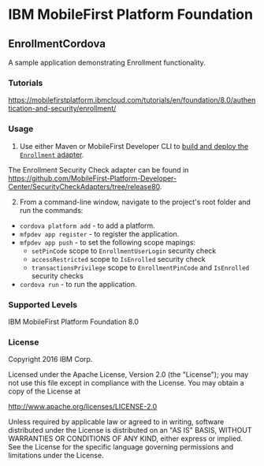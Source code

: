 IBM MobileFirst Platform Foundation
===
## EnrollmentCordova
A sample application demonstrating Enrollment functionality.

### Tutorials
https://mobilefirstplatform.ibmcloud.com/tutorials/en/foundation/8.0/authentication-and-security/enrollment/

### Usage

1. Use either Maven or MobileFirst Developer CLI to [build and deploy the `Enrollment` adapter](https://mobilefirstplatform.ibmcloud.com/tutorials/en/foundation/8.0/adapters/creating-adapters/).

 The Enrollment Security Check adapter can be found in https://github.com/MobileFirst-Platform-Developer-Center/SecurityCheckAdapters/tree/release80.

2. From a command-line window, navigate to the project's root folder and run the commands:
 - `cordova platform add` - to add a platform. 
 - `mfpdev app register` - to register the application.
 - `mfpdev app push` - to set the following scope mapings:
    - `setPinCode` scope to `EnrollmentUserLogin` security check
    - `accessRestricted` scope to `IsEnrolled` security check
    - `transactionsPrivilege` scope to `EnrollmentPinCode` and `IsEnrolled` security checks
 - `cordova run` - to run the application.

### Supported Levels
IBM MobileFirst Platform Foundation 8.0

### License
Copyright 2016 IBM Corp.

Licensed under the Apache License, Version 2.0 (the "License");
you may not use this file except in compliance with the License.
You may obtain a copy of the License at

http://www.apache.org/licenses/LICENSE-2.0

Unless required by applicable law or agreed to in writing, software
distributed under the License is distributed on an "AS IS" BASIS,
WITHOUT WARRANTIES OR CONDITIONS OF ANY KIND, either express or implied.
See the License for the specific language governing permissions and
limitations under the License.
